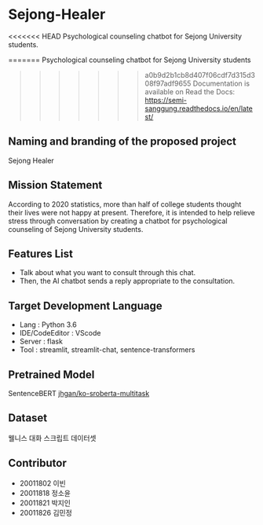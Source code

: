 # Sejong-Healer
<<<<<<< HEAD
Psychological counseling chatbot for Sejong University students.

=======
Psychological counseling chatbot for Sejong University students  
>>>>>>> a0b9d2b1cb8d407f06cdf7d315d308f97adf9655
Documentation is available on Read the Docs: https://semi-sanggung.readthedocs.io/en/latest/

## Naming and branding of the proposed project
Sejong Healer

## Mission Statement
According to 2020 statistics, more than half of college students thought their lives were not happy at present. Therefore, it is intended to help relieve stress through conversation by creating a chatbot for psychological counseling of Sejong University students.

## Features List
- Talk about what you want to consult through this chat.
- Then, the AI chatbot sends a reply appropriate to the consultation.

## Target Development Language
- Lang : Python 3.6
- IDE/CodeEditor : VScode
- Server : flask
- Tool : streamlit, streamlit-chat, sentence-transformers

## Pretrained Model
SentenceBERT [jhgan/ko-sroberta-multitask](https://huggingface.co/jhgan/ko-sroberta-multitask)

## Dataset
웰니스 대화 스크립트 데이터셋

## Contributor
- 20011802 이빈
- 20011818 정소윤
- 20011821 박지인
- 20011826 김민정

